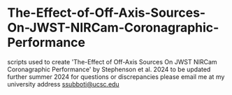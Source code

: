 # The-Effect-of-Off-Axis-Sources-On-JWST-NIRCam-Coronagraphic-Performance
scripts used to create 'The-Effect of Off-Axis Sources On JWST NIRCam Coronagraphic Performance' by Stephenson et al. 2024
to be updated further summer 2024
for questions or discrepancies please email me at my university address ssubboti@ucsc.edu
